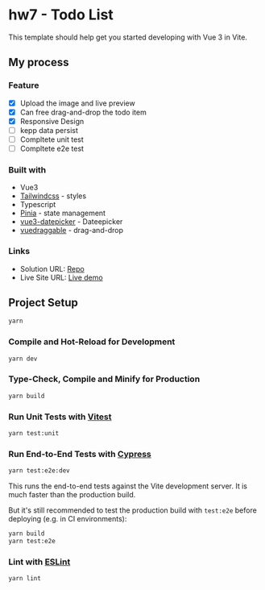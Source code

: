 # hw7 - Todo List

This template should help get you started developing with Vue 3 in Vite.

## My process

### Feature

- [x] Upload the image and live preview
- [x] Can free drag-and-drop the todo item
- [x] Responsive Design
- [ ] kepp data persist
- [ ] Compltete unit test
- [ ] Compltete e2e test

### Built with

- Vue3
- [Tailwindcss](https://tailwindcss.com/) - styles
- Typescript
- [Pinia](https://pinia.vuejs.org/) - state management
- [vue3-datepicker](https://github.com/icehaunter/vue3-datepicker) - Dateepicker
- [vuedraggable](https://github.com/SortableJS/vue.draggable.next) - drag-and-drop

### Links

- Solution URL: [Repo](https://github.com/yuenu/hw7)
- Live Site URL: [Live demo](hw7-delta.vercel.app)

## Project Setup

```sh
yarn
```

### Compile and Hot-Reload for Development

```sh
yarn dev
```

### Type-Check, Compile and Minify for Production

```sh
yarn build
```

### Run Unit Tests with [Vitest](https://vitest.dev/)

```sh
yarn test:unit
```

### Run End-to-End Tests with [Cypress](https://www.cypress.io/)

```sh
yarn test:e2e:dev
```

This runs the end-to-end tests against the Vite development server.
It is much faster than the production build.

But it's still recommended to test the production build with `test:e2e` before deploying (e.g. in CI environments):

```sh
yarn build
yarn test:e2e
```

### Lint with [ESLint](https://eslint.org/)

```sh
yarn lint
```
